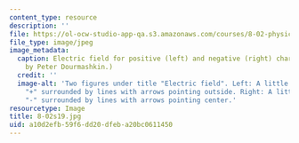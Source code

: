 ```yaml
---
content_type: resource
description: ''
file: https://ol-ocw-studio-app-qa.s3.amazonaws.com/courses/8-02-physics-ii-electricity-and-magnetism-spring-2019/a10d2efb59f6dd20dfeba20bc0611450_8-02s19.jpg
file_type: image/jpeg
image_metadata:
  caption: Electric field for positive (left) and negative (right) charges. (Image
    by Peter Dourmashkin.)
  credit: ''
  image-alt: 'Two figures under title "Electric field". Left: A little circle labeled
    "+" surrounded by lines with arrows pointing outside. Right: A little circle labeled
    "-" surrounded by lines with arrows pointing center.'
resourcetype: Image
title: 8-02s19.jpg
uid: a10d2efb-59f6-dd20-dfeb-a20bc0611450
---
```

